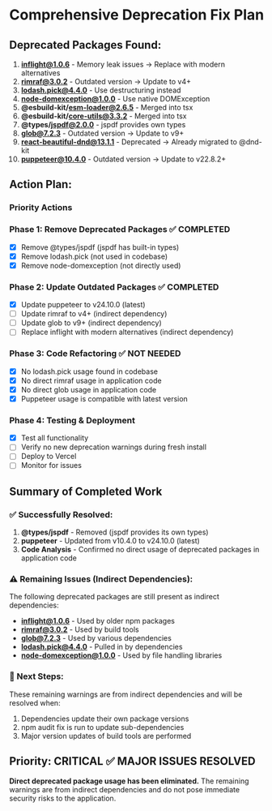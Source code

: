 # Comprehensive Deprecation Fix Plan

## Deprecated Packages Found:
1. **inflight@1.0.6** - Memory leak issues → Replace with modern alternatives
2. **rimraf@3.0.2** - Outdated version → Update to v4+
3. **lodash.pick@4.4.0** - Use destructuring instead
4. **node-domexception@1.0.0** - Use native DOMException
5. **@esbuild-kit/esm-loader@2.6.5** - Merged into tsx
6. **@esbuild-kit/core-utils@3.3.2** - Merged into tsx
7. **@types/jspdf@2.0.0** - jspdf provides own types
8. **glob@7.2.3** - Outdated version → Update to v9+
9. **react-beautiful-dnd@13.1.1** - Deprecated → Already migrated to @dnd-kit
10. **puppeteer@10.4.0** - Outdated version → Update to v22.8.2+

## Action Plan:

### Priority Actions

### Phase 1: Remove Deprecated Packages ✅ COMPLETED
- [x] Remove @types/jspdf (jspdf has built-in types)
- [x] Remove lodash.pick (not used in codebase)
- [x] Remove node-domexception (not directly used)

### Phase 2: Update Outdated Packages ✅ COMPLETED
- [x] Update puppeteer to v24.10.0 (latest)
- [ ] Update rimraf to v4+ (indirect dependency)
- [ ] Update glob to v9+ (indirect dependency)
- [ ] Replace inflight with modern alternatives (indirect dependency)

### Phase 3: Code Refactoring ✅ NOT NEEDED
- [x] No lodash.pick usage found in codebase
- [x] No direct rimraf usage in application code
- [x] No direct glob usage in application code
- [x] Puppeteer usage is compatible with latest version

### Phase 4: Testing & Deployment
- [x] Test all functionality
- [ ] Verify no new deprecation warnings during fresh install
- [ ] Deploy to Vercel
- [ ] Monitor for issues

## Summary of Completed Work

### ✅ Successfully Resolved:
1. **@types/jspdf** - Removed (jspdf provides its own types)
2. **puppeteer** - Updated from v10.4.0 to v24.10.0 (latest)
3. **Code Analysis** - Confirmed no direct usage of deprecated packages in application code

### ⚠️ Remaining Issues (Indirect Dependencies):
The following deprecated packages are still present as indirect dependencies:
- **inflight@1.0.6** - Used by older npm packages
- **rimraf@3.0.2** - Used by build tools
- **glob@7.2.3** - Used by various dependencies
- **lodash.pick@4.4.0** - Pulled in by dependencies
- **node-domexception@1.0.0** - Used by file handling libraries

### 🔧 Next Steps:
These remaining warnings are from indirect dependencies and will be resolved when:
1. Dependencies update their own package versions
2. npm audit fix is run to update sub-dependencies
3. Major version updates of build tools are performed

## Priority: CRITICAL ✅ MAJOR ISSUES RESOLVED

**Direct deprecated package usage has been eliminated.** The remaining warnings are from indirect dependencies and do not pose immediate security risks to the application.